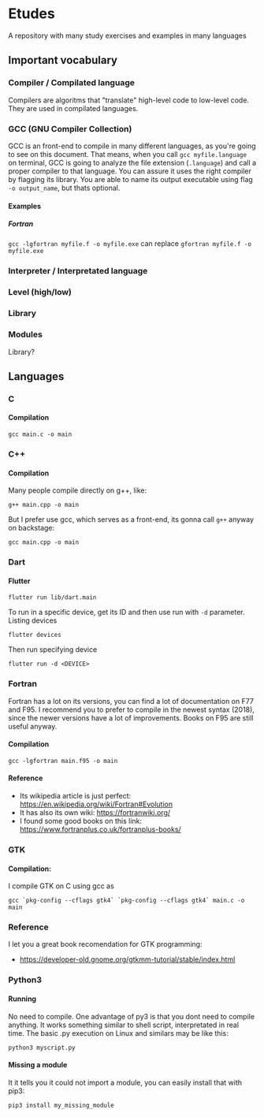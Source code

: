 # Etudes
A repository with many study exercises and examples in many languages

## Important vocabulary

### Compiler / Compilated language
Compilers are algoritms that "translate" high-level code to low-level code. They are used in compilated languages.

### GCC (GNU Compiler Collection)
GCC is an front-end to compile in many different languages, as you're going to see on this document. That means, when you call `gcc myfile.language` on terminal, GCC is going to analyze the file extension (`.language`) and call a proper compiler to that language. You can assure it uses the right compiler by flagging its library. You are able to name its output executable using flag `-o output_name`, but thats optional.
#### Examples
##### Fortran
`gcc -lgfortran myfile.f -o myfile.exe`
can replace 
`gfortran myfile.f -o myfile.exe`

### Interpreter / Interpretated language

### Level (high/low)

### Library

### Modules
Library?

## Languages

### C
#### Compilation
```
gcc main.c -o main
```
### C++
#### Compilation
Many people compile directly on g++, like:
```
g++ main.cpp -o main
```
But I prefer use gcc, which serves as a front-end, its gonna call `g++` anyway on backstage:
```
gcc main.cpp -o main
```
### Dart

#### Flutter
```
flutter run lib/dart.main
```
To run in a specific device, get its ID and then use run with `-d` parameter.
Listing devices
```
flutter devices
```
Then run specifying device
```
flutter run -d <DEVICE>
```

### Fortran
Fortran has a lot on its versions, you can find a lot of documentation on F77 and F95. I recommend you to prefer to compile in the newest syntax (2018), since the newer versions have a lot of improvements. Books on F95 are still useful anyway.
#### Compilation
``` 
gcc -lgfortran main.f95 -o main
```
#### Reference
- Its wikipedia article is just perfect: 
https://en.wikipedia.org/wiki/Fortran#Evolution
- It has also its own wiki:
https://fortranwiki.org/
- I found some good books on this link:
https://www.fortranplus.co.uk/fortranplus-books/

### GTK
#### Compilation:
I compile GTK on C using gcc as 
```
gcc `pkg-config --cflags gtk4` `pkg-config --cflags gtk4` main.c -o main
```
### Reference
I let you a great book recomendation for GTK programming:
- https://developer-old.gnome.org/gtkmm-tutorial/stable/index.html


### Python3
#### Running
No need to compile. One advantage of py3 is that you dont need to compile anything. It works something similar to shell script, interpretated in real time.
The basic .py execution on Linux and similars may be like this:
```
python3 myscript.py
```
#### Missing a module
It it tells you it could not import a module, you can easily install that with pip3:
```
pip3 install my_missing_module
```
